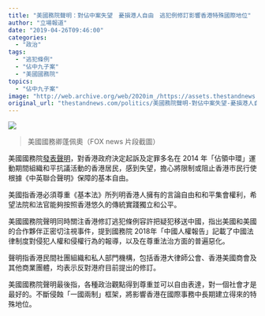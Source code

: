 ```yaml
---
title: "美國務院聲明：對佔中案失望　憂損港人自由　逃犯例修訂影響香港特殊國際地位"
author: "立場報道"
date: "2019-04-26T09:46:00"
categories:
  - "政治"
tags:
  - "逃犯條例"
  - "佔中九子案"
  - "美國國務院"
topics:
  - "佔中九子案"
image: "http://web.archive.org/web/2020im_/https://assets.thestandnews.com/media/photos/Mike20Pompeo_nzAps_gxtuQtq.png"
original_url: "thestandnews.com/politics/美國務院聲明-對佔中案失望-憂損港人自由-逃犯例修訂影響香港國際地位"
---
```

![](http://web.archive.org/web/2020im_/https://assets.thestandnews.com/media/photos/Mike20Pompeo_nzAps_gxtuQtq.png)
> 美國國務卿蓬佩奧（FOX news 片段截圖）

美國國務院[發表聲明](http://web.archive.org/web/20211229132626/https://www.state.gov/r/pa/prs/ps/2019/04/291340.htm)，對香港政府決定起訴及定罪多名在 2014 年「佔領中環」運動期間組織和平抗議活動的香港居民，感到失望，擔心將限制或阻止香港市民行使根據《中英聯合聲明》保障的基本自由。

美國指香港必須尊重《基本法》所列明香港人擁有的言論自由和和平集會權利，希望法院和法官能夠按照香港悠久的傳統實踐獨立和公平。

美國國務院聲明同時關注香港修訂逃犯條例容許把疑犯移送中國，指出美國和美國的合作夥伴正密切注視事件，提到國務院 2018年「中國人權報告」記載了中國法律制度對侵犯人權和侵權行為的報導，以及在尊重法治方面的普遍惡化。

聲明指香港民間社團組織和私人部門機構，包括香港大律師公會、香港美國商會及其他商業團體，均表示反對港府目前提出的修訂。

美國國務院聲明最後指，各種政治觀點得到尊重並可以自由表達，對一個社會才是最好的。不斷侵蝕「一國兩制」框架，將影響香港在國際事務中長期建立得來的特殊地位。
